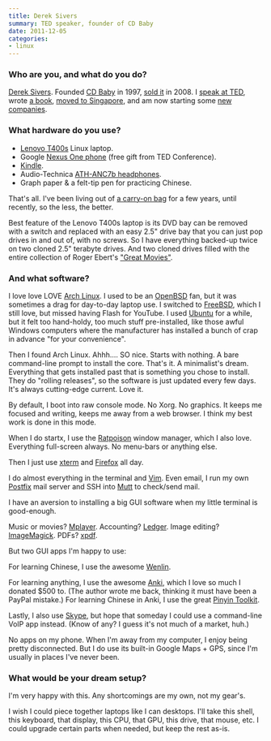 ```yaml
---
title: Derek Sivers
summary: TED speaker, founder of CD Baby
date: 2011-12-05
categories:
- linux
---
```


### Who are you, and what do you do?

[Derek Sivers](http://sivers.org/ "Derek's website"). Founded [CD Baby](http://cdbaby.com/ "An online music store.") in 1997, [sold it](http://sivers.org/trust "Derek's post on selling CD Baby.") in 2008. I [speak at TED](http://www.ted.com/speakers/derek_sivers.html "Derek's TED speaker page."), wrote [a book](http://sivers.org/a "Derek's book page."), [moved to Singapore](http://sivers.org/singapore "Derek's post on moving to Singapore."), and am now starting some [new](http://50pop.com/ "The 50pop site.") [companies](http://woodegg.com/ "The Wood Egg site.").

### What hardware do you use?

* [Lenovo T400s][thinkpad-t400s] Linux laptop.
* Google [Nexus One phone][nexus-one] (free gift from TED Conference).
* [Kindle][].
* Audio-Technica [ATH-ANC7b headphones][ath-anc7b].
* Graph paper & a felt-tip pen for practicing Chinese.

That's all. I've been living out of [a carry-on bag][tri-star] for a few years, until recently, so the less, the better.

Best feature of the Lenovo T400s laptop is its DVD bay can be removed with a switch and replaced with an easy 2.5" drive bay that you can just pop drives in and out of, with no screws. So I have everything backed-up twice on two cloned 2.5" terabyte drives. And two cloned drives filled with the entire collection of Roger Ebert's ["Great Movies"](http://rogerebert.suntimes.com/apps/pbcs.dll/section?category=greatmovies_fulllist "Robert Ebert's 'Great Movies' list.").

### And what software?

I love love LOVE [Arch Linux][arch-linux]. I used to be an [OpenBSD][] fan, but it was sometimes a drag for day-to-day laptop use. I switched to [FreeBSD][], which I still love, but missed having Flash for YouTube. I used [Ubuntu][] for a while, but it felt too hand-holdy, too much stuff pre-installed, like those awful Windows computers where the manufacturer has installed a bunch of crap in advance "for your convenience".

Then I found Arch Linux. Ahhh.... SO nice. Starts with nothing. A bare command-line prompt to install the core. That's it. A minimalist's dream. Everything that gets installed past that is something you chose to install. They do "rolling releases", so the software is just updated every few days. It's always cutting-edge current. Love it.

By default, I boot into raw console mode. No Xorg. No graphics. It keeps me focused and writing, keeps me away from a web browser. I think my best work is done in this mode.

When I do startx, I use the [Ratpoison][] window manager, which I also love. Everything full-screen always. No menu-bars or anything else.

Then I just use [xterm][] and [Firefox][] all day.

I do almost everything in the terminal and [Vim][]. Even email, I run my own [Postfix][] mail server and SSH into [Mutt][] to check/send mail.

I have an aversion to installing a big GUI software when my little terminal is good-enough.

Music or movies? [Mplayer][]. 
Accounting? [Ledger][]. 
Image editing? [ImageMagick][]. 
PDFs? [xpdf][].

But two GUI apps I'm happy to use:

For learning Chinese, I use the awesome [Wenlin][].

For learning anything, I use the awesome [Anki][], which I love so much I donated $500 to. (The author wrote me back, thinking it must have been a PayPal mistake.) For learning Chinese in Anki, I use the great [Pinyin Toolkit][pinyin-tooklit].

Lastly, I also use [Skype][], but hope that someday I could use a command-line VoIP app instead. (Know of any? I guess it's not much of a market, huh.)

No apps on my phone. When I'm away from my computer, I enjoy being pretty disconnected. But I do use its built-in Google Maps + GPS, since I'm usually in places I've never been.

### What would be your dream setup?

I'm very happy with this. Any shortcomings are my own, not my gear's.

I wish I could piece together laptops like I can desktops. I'll take this shell, this keyboard, that display, this CPU, that GPU, this drive, that mouse, etc. I could upgrade certain parts when needed, but keep the rest as-is.

[anki]: https://apps.ankiweb.net/ "A flash-card based learning tool."
[arch-linux]: https://archlinux.org/ "A Linux distro."
[ath-anc7b]: http://www.audio-technica.com/en-us/ath-anc7b "Noise-cancelling headphones."
[firefox]: https://www.mozilla.org/en-US/firefox/new/ "A cross-platform open-source web browser."
[freebsd]: https://www.freebsd.org/ "An open source operating system."
[imagemagick]: http://www.imagemagick.org/script/index.php "Image editing and converting software."
[kindle]: http://web.archive.org/web/20230315012831/http://www.amazon.com/Kindle-Ereader-ebook-reader/dp/B007HCCNJU/ "A digital book reader."
[ledger]: https://ledger-cli.org/ "A command-line accounting system."
[mplayer]: http://www.mplayerhq.hu/ "Movie viewing software."
[mutt]: http://www.mutt.org/ "A command-line email client."
[nexus-one]: https://en.wikipedia.org/wiki/Nexus_One "An Android-based smartphone."
[openbsd]: http://www.openbsd.org/ "An open-source operating system emphasising security and cryptography."
[pinyin-tooklit]: http://batterseapower.github.io/pinyin-toolkit/ "A plugin for Anki that helps with learning Chinese."
[postfix]: http://www.postfix.org/ "Mail server software."
[ratpoison]: http://www.nongnu.org/ratpoison/ "A window manager for X"
[skype]: https://www.skype.com/en/ "Voice and video chat software."
[thinkpad-t400s]: https://www.cnet.com/reviews/lenovo-thinkpad-t400s-review/ "A thin 14 inch PC laptop."
[tri-star]: http://transportr.io/redirect/6ba9a7f5-f02b-4f90-8f23-be94271c037d "A carry-on bag."
[ubuntu]: https://ubuntu.com/ "A Unix distribution."
[vim]: https://www.vim.org/ "A command-line text editor."
[wenlin]: http://www.wenlin.com/ "Software to help you learn Chinese."
[xpdf]: http://www.xpdfreader.com/about.html "An open source PDF viewer."
[xterm]: https://en.wikipedia.org/wiki/Xterm "Terminal software for the X Window System."
